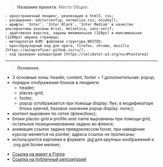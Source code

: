 > **Название проекта**: _Место_
> Общее:

    - одностраничный лендинг, реализация в html5, css;
    - расширения: editorconfig; normalize.css; nojekyll;
    - шрифты: 'Inter', 'Inter Black', 'Inter Medium' в качестве альтернативы указаны Arial, Helvetica, sans-serif;
    - адаптивная верстка, заданы минимальная (320px) и максимальная (1280px) ширина страницы;
    - методология БЭМ: файловая структура NESTED;
    - кроссбраузерный код для opera, firefox, chrome, mozilla [https://autoprefixer.github.io/ru/];
    - код проверен валидатором [https://validator.w3.org/nu/#textarea]

---

> **Основное**:

- 3 основные зоны: header, content, footer + 1 дополнительная: popup;
- порядок отображения блоков в лендинге:
  - header;
  - places-grid;
  - footer;
  - popup (отображается при помощи display: flex; в модификаторе
    блока opened, базовое значение popup display: none;);
- контент выровнен по сетке (флексбокс);
- блоки places-grid и profile-and-name выровнены при помощи grid,
  остальное позиционирование задано во флексе;
- анимация ссылок задана превдоклассом hover, при наведении курсор меняется на pointer;
  адреса ссылок не прописаны;
- используются картинки в формате .jpg для крупных изображений и .svg для более мелких;

* [Ссылка на макет в Figma](https://www.figma.com/file/2cn9N9jSkmxD84oJik7xL7/JavaScript.-Sprint-4?node-id=0%3A1)
* [Ссылка на публичный репозиторий](https://github.com/mrandersen09/mesto-project.git)
